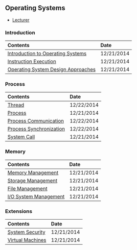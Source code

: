 ## Operating Systems

- [Lecturer](http://cs.gmu.edu/~simon/)

### Introduction
|Contents| Date|
|:----|:----|
|[Introduction to Operating Systems](http://hwang14.blogspot.com/2014/12/introduction-to-operating-systems.html)| 12/21/2014|
|[Instruction Execution](http://hwang14.blogspot.com/2014/12/instruction-execution.html)| 12/21/2014|
|[Operating System Design Approaches](http://hwang14.blogspot.com/2014/12/operating-system-design-approaches.html)|12/21/2014|



### Process
|Contents| Date|
|:----|:----|
|[Thread](http://hwang14.blogspot.com/2014/12/thread.html)| 12/22/2014|
|[Process](http://hwang14.blogspot.com/2014/12/process.html)| 12/21/2014|
|[Process Communication](http://hwang14.blogspot.com/2014/12/process-communication.html)| 12/22/2014|
|[Process Synchronization](http://hwang14.blogspot.com/2014/12/process-synchronization.html)| 12/22/2014|
|[System Call](http://hwang14.blogspot.com/2014/12/system-call.html)| 12/21/2014|


### Memory
|Contents| Date|
|:----|:----|
|[Memory Management](http://hwang14.blogspot.com/2014/12/memory-management.html)| 12/21/2014|
|[Storage Management](http://hwang14.blogspot.com/2014/12/storage-management.html)| 12/21/2014|
|[File Management](http://hwang14.blogspot.com/2014/12/file-management.html)| 12/21/2014|
|[I/O System Management](http://hwang14.blogspot.com/2014/12/io-system-management.html)| 12/21/2014|


### Extensions
|Contents| Date|
|:----|:----|
|[System Security](http://hwang14.blogspot.com/2014/12/system-security.html)| 12/21/2014|
|[Virtual Machines](http://hwang14.blogspot.com/2014/12/virtual-machine.html)| 12/21/2014|
